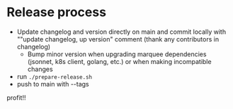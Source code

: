 # Release process

* Update changelog and version directly on main and commit locally with ""update changelog, up version" comment  (thank any contributors in changelog)
  * Bump minor version when upgrading marquee dependencies (jsonnet, k8s client, golang, etc.) or when making incompatible changes
* run `./prepare-release.sh`
* push to main with --tags

profit!!
